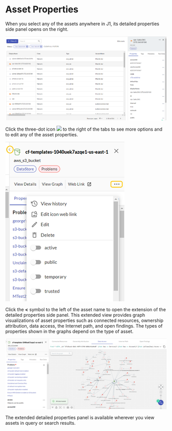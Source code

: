 # Asset Properties

When you select any of the assets anywhere in J1, its detailed properties side panel opens on the right.

![](../assets/asset-selected-entity-properties.png)

Click the three-dot icon  ![](C:\Users\lynch\OneDrive\Documents\GitHub\docs\knowledgeBase\assets\icons\assets-more.png)  to the right of the tabs to see more options and to edit any of the asset properties.


![](../assets/asset-property-filter-select.png)  


Click the **<** symbol to the left of the asset name to open the extension of the detailed properties side panel. This extended view provides graph visualizations of asset properties such as connected resources, ownership attribution, data access, the Internet path, and open findings. The types of properties shown in the graphs depend on the type of asset. 

![](../assets/assets-detailed-properties-pane.png)



The extended detailed properties panel is available wherever you view assets in query or search results.
